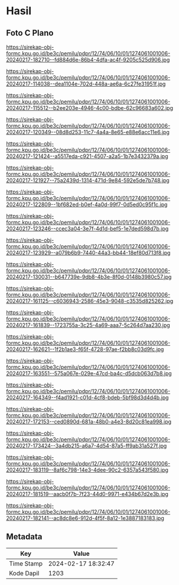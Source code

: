# Hasil

## Foto C Plano

https://sirekap-obj-formc.kpu.go.id/be3c/pemilu/pdpr/12/74/06/10/01/1274061001006-20240217-182710--fd884d6e-86b4-4dfa-ac4f-9205c525d906.jpg

https://sirekap-obj-formc.kpu.go.id/be3c/pemilu/pdpr/12/74/06/10/01/1274061001006-20240217-114038--dea1104e-702d-448a-ae6a-6c27fe31951f.jpg

https://sirekap-obj-formc.kpu.go.id/be3c/pemilu/pdpr/12/74/06/10/01/1274061001006-20240217-115512--b2ee203e-4946-4c00-bdbe-62c96683a602.jpg

https://sirekap-obj-formc.kpu.go.id/be3c/pemilu/pdpr/12/74/06/10/01/1274061001006-20240217-120349--08d8d253-11c7-4a4a-8e65-e88e6acc11e6.jpg

https://sirekap-obj-formc.kpu.go.id/be3c/pemilu/pdpr/12/74/06/10/01/1274061001006-20240217-121424--a5517eda-c921-4507-a2a5-1b7e3432379a.jpg

https://sirekap-obj-formc.kpu.go.id/be3c/pemilu/pdpr/12/74/06/10/01/1274061001006-20240217-121927--75a2439d-1314-471d-9e84-592e5de7b748.jpg

https://sirekap-obj-formc.kpu.go.id/be3c/pemilu/pdpr/12/74/06/10/01/1274061001006-20240217-122809--1bf682ed-b0ef-4a0d-99f7-0d5ed0c95f1c.jpg

https://sirekap-obj-formc.kpu.go.id/be3c/pemilu/pdpr/12/74/06/10/01/1274061001006-20240217-123246--ccec3a04-3e7f-4d1d-bef5-1e7ded598d7b.jpg

https://sirekap-obj-formc.kpu.go.id/be3c/pemilu/pdpr/12/74/06/10/01/1274061001006-20240217-123929--a079b6b9-7440-44a3-bb44-18ef80d713f8.jpg

https://sirekap-obj-formc.kpu.go.id/be3c/pemilu/pdpr/12/74/06/10/01/1274061001006-20240217-130031--b647739e-9db8-4b3e-8f0d-0148b3980c57.jpg

https://sirekap-obj-formc.kpu.go.id/be3c/pemilu/pdpr/12/74/06/10/01/1274061001006-20240217-161125--c6036943-2586-45e3-9048-c3535d825262.jpg

https://sirekap-obj-formc.kpu.go.id/be3c/pemilu/pdpr/12/74/06/10/01/1274061001006-20240217-161839--1723755a-3c25-4a69-aaa7-5c264d7aa230.jpg

https://sirekap-obj-formc.kpu.go.id/be3c/pemilu/pdpr/12/74/06/10/01/1274061001006-20240217-162621--1f2b1ae3-f65f-4728-97ae-f2bb8c03d9fc.jpg

https://sirekap-obj-formc.kpu.go.id/be3c/pemilu/pdpr/12/74/06/10/01/1274061001006-20240217-163551--575a067e-029e-47cd-ba4c-d5dcb063d7b8.jpg

https://sirekap-obj-formc.kpu.go.id/be3c/pemilu/pdpr/12/74/06/10/01/1274061001006-20240217-164349--f4ad1921-c01d-4cf8-bdeb-5bf98d3d4d4b.jpg

https://sirekap-obj-formc.kpu.go.id/be3c/pemilu/pdpr/12/74/06/10/01/1274061001006-20240217-172153--ced0890d-681a-48b0-a4e3-8d20c81ea998.jpg

https://sirekap-obj-formc.kpu.go.id/be3c/pemilu/pdpr/12/74/06/10/01/1274061001006-20240217-173424--3a4db215-a6a7-4d54-87a5-ff9ab31a527f.jpg

https://sirekap-obj-formc.kpu.go.id/be3c/pemilu/pdpr/12/74/06/10/01/1274061001006-20240217-183119--8af6c798-14e3-4dee-90c2-6357a543f580.jpg

https://sirekap-obj-formc.kpu.go.id/be3c/pemilu/pdpr/12/74/06/10/01/1274061001006-20240217-181519--aacb0f7b-7f23-44d0-9971-e434b67d2e3b.jpg

https://sirekap-obj-formc.kpu.go.id/be3c/pemilu/pdpr/12/74/06/10/01/1274061001006-20240217-182141--ac8dc8e6-912d-4f5f-8a12-1e3887183183.jpg


## Metadata

| Key        | Value               |
| ---------- | ------------------- |
| Time Stamp | 2024-02-17 18:32:47 |
| Kode Dapil | 1203                |



